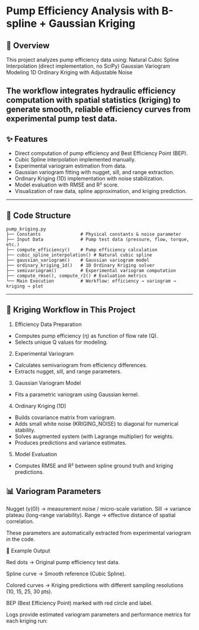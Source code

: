 # Pump Efficiency Analysis with B-spline + Gaussian Kriging
## 📌 Overview
This project analyzes pump efficiency data using:
Natural Cubic Spline Interpolation (direct implementation, no SciPy)
Gaussian Variogram Modeling
1D Ordinary Kriging with Adjustable Noise

The workflow integrates hydraulic efficiency computation with spatial statistics (kriging) to generate smooth, reliable efficiency curves from experimental pump test data.
---

## ✨ Features
- Direct computation of pump efficiency and Best Efficiency Point (BEP).
- Cubic Spline interpolation implemented manually.
- Experimental variogram estimation from data.
- Gaussian variogram fitting with nugget, sill, and range extraction.
- Ordinary Kriging (1D) implementation with noise stabilization.
- Model evaluation with RMSE and R² score.
- Visualization of raw data, spline approximation, and kriging prediction.

---

## 📂 Code Structure
```
pump_kriging.py
├── Constants               # Physical constants & noise parameter
├── Input Data              # Pump test data (pressure, flow, torque, etc.)
├── compute_efficiency()    # Pump efficiency calculation
├── cubic_spline_interpolation() # Natural cubic spline
├── gaussian_variogram()    # Gaussian variogram model
├── ordinary_kriging_1d()   # 1D Ordinary Kriging solver
├── semivariogram()         # Experimental variogram computation
├── compute_rmse(), compute_r2() # Evaluation metrics
└── Main Execution          # Workflow: efficiency → variogram → kriging → plot
```
---

## 🔑 Kriging Workflow in This Project

1) Efficiency Data Preparation
- Computes pump efficiency (η) as function of flow rate (Q).
- Selects unique Q values for modeling.

2) Experimental Variogram
- Calculates semivariogram from efficiency differences.
- Extracts nugget, sill, and range parameters.

3) Gaussian Variogram Model
- Fits a parametric variogram using Gaussian kernel.

4) Ordinary Kriging (1D)
- Builds covariance matrix from variogram.
- Adds small white noise (KRIGING_NOISE) to diagonal for numerical stability.
- Solves augmented system (with Lagrange multiplier) for weights.
- Produces predictions and variance estimates.

5) Model Evaluation
- Computes RMSE and R² between spline ground truth and kriging predictions.

## 📊 Variogram Parameters

Nugget (γ(0)) → measurement noise / micro-scale variation.
Sill → variance plateau (long-range variability).
Range → effective distance of spatial correlation.

These parameters are automatically extracted from experimental variogram in the code.

🧩 Example Output

Red dots → Original pump efficiency test data.

Spline curve → Smooth reference (Cubic Spline).

Colored curves → Kriging predictions with different sampling resolutions (10, 15, 25, 30 pts).

BEP (Best Efficiency Point) marked with red circle and label.

Logs provide estimated variogram parameters and performance metrics for each kriging run:
